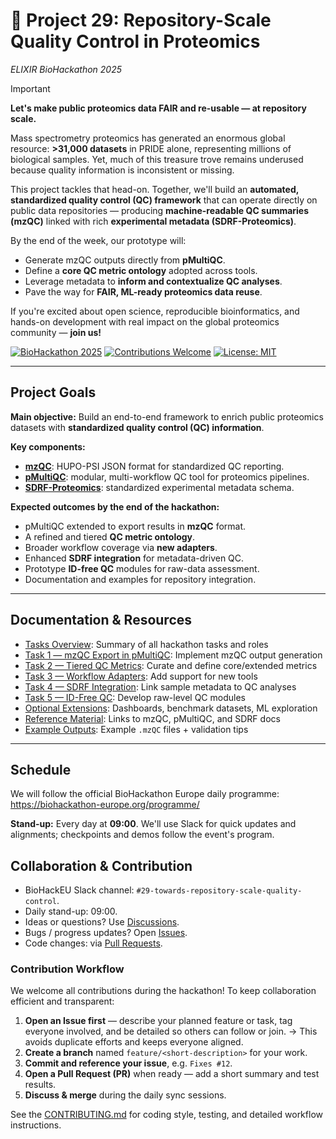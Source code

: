 # 🧬 Project 29: Repository-Scale Quality Control in Proteomics
*ELIXIR BioHackathon 2025*

> [!IMPORTANT]
> **Let's make public proteomics data FAIR and re-usable — at repository scale.**

Mass spectrometry proteomics has generated an enormous global resource:
**>31,000 datasets** in PRIDE alone, representing millions of biological samples.
Yet, much of this treasure trove remains underused because quality information is inconsistent or missing.

This project tackles that head-on.
Together, we'll build an **automated, standardized quality control (QC) framework** that can operate directly on public data repositories — producing **machine-readable QC summaries (mzQC)** linked with rich **experimental metadata (SDRF-Proteomics)**.

By the end of the week, our prototype will:
- Generate mzQC outputs directly from **pMultiQC**.
- Define a **core QC metric ontology** adopted across tools.
- Leverage metadata to **inform and contextualize QC analyses**.
- Pave the way for **FAIR, ML-ready proteomics data reuse**.

If you're excited about open science, reproducible bioinformatics, and hands-on development with real impact on the global proteomics community — **join us!**

[![BioHackathon 2025](https://img.shields.io/badge/ELIXIR-BioHackathon%202025-orange)]()
[![Contributions Welcome](https://img.shields.io/badge/Contributions-Welcome-brightgreen)]()
[![License: MIT](https://img.shields.io/badge/License-MIT-blue.svg)](LICENSE)

---

## Project Goals

**Main objective:**
Build an end-to-end framework to enrich public proteomics datasets with **standardized quality control (QC) information**.

**Key components:**
- [**mzQC**](https://github.com/HUPO-PSI/mzQC): HUPO-PSI JSON format for standardized QC reporting.
- [**pMultiQC**](https://github.com/bigbio/pmultiqc): modular, multi-workflow QC tool for proteomics pipelines.
- [**SDRF-Proteomics**](https://www.ebi.ac.uk/pride/markdownpage/sdrf): standardized experimental metadata schema.

**Expected outcomes by the end of the hackathon:**
- pMultiQC extended to export results in **mzQC** format.
- A refined and tiered **QC metric ontology**.
- Broader workflow coverage via **new adapters**.
- Enhanced **SDRF integration** for metadata-driven QC.
- Prototype **ID-free QC** modules for raw-data assessment.
- Documentation and examples for repository integration.

---

## Documentation & Resources

- [Tasks Overview](./docs/tasks/README.md): Summary of all hackathon tasks and roles
- [Task 1 — mzQC Export in pMultiQC](./docs/tasks/task1_mzqc_export.md): Implement mzQC output generation
- [Task 2 — Tiered QC Metrics](./docs/tasks/task2_metrics.md): Curate and define core/extended metrics
- [Task 3 — Workflow Adapters](./docs/tasks/task3_adapters.md): Add support for new tools
- [Task 4 — SDRF Integration](./docs/tasks/task4_sdrf.md): Link sample metadata to QC analyses
- [Task 5 — ID-Free QC](./docs/tasks/task5_idfree.md): Develop raw-level QC modules
- [Optional Extensions](./docs/tasks/task6_optional.md): Dashboards, benchmark datasets, ML exploration
- [Reference Material](./docs/resources.md): Links to mzQC, pMultiQC, and SDRF docs
- [Example Outputs](https://hupo-psi.github.io/mzQC/examples/): Example `.mzQC` files + validation tips

---

## Schedule

We will follow the official BioHackathon Europe daily programme:
https://biohackathon-europe.org/programme/

**Stand-up:** Every day at **09:00**.
We'll use Slack for quick updates and alignments; checkpoints and demos follow the event's program.

## Collaboration & Contribution

- BioHackEU Slack channel: `#29-towards-repository-scale-quality-control`.
- Daily stand-up: 09:00.
- Ideas or questions? Use [Discussions](https://github.com/MS-Quality-Hub/biohackathon2025/discussions).
- Bugs / progress updates? Open [Issues](https://github.com/MS-Quality-Hub/biohackathon2025/issues).
- Code changes: via [Pull Requests](https://github.com/MS-Quality-Hub/biohackathon2025/pulls).

### Contribution Workflow

We welcome all contributions during the hackathon!
To keep collaboration efficient and transparent:

1. **Open an Issue first** — describe your planned feature or task, tag everyone involved, and be detailed so others can follow or join.
   → This avoids duplicate efforts and keeps everyone aligned.
2. **Create a branch** named `feature/<short-description>` for your work.
3. **Commit and reference your issue**, e.g. `Fixes #12`.
4. **Open a Pull Request (PR)** when ready — add a short summary and test results.
5. **Discuss & merge** during the daily sync sessions.

See the [CONTRIBUTING.md](CONTRIBUTING.md) for coding style, testing, and detailed workflow instructions.

